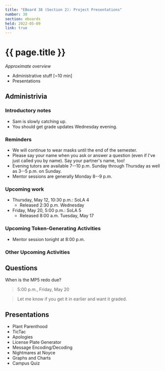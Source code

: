 ```yaml
---
title: "EBoard 38 (Section 2): Project Presentations"
number: 38
section: eboards
held: 2022-05-09
link: true
---
```

# {{ page.title }}

_Approximate overview_

* Administrative stuff [~10 min]
* Presentations

Administrivia
-------------

### Introductory notes

* Sam is slowly catching up.
* You should get grade updates Wednesday evening.

### Reminders

* We will continue to wear masks until the end of the semester.  
* Please say your name when you ask or answer a question (even if I've
  just called you by name).  Say your partner's name, too!
* Evening tutors are available 7--10 p.m. Sunday through Thursday as
  well as 3--5 p.m. on Sunday.
* Mentor sessions are generally Monday 8--9 p.m.  

### Upcoming work

* Thursday, May 12, 10:30 p.m.: SoLA 4
    * Released 2:30 p.m. Wednesday
* Friday, May 20, 5:00 p.m.: SoLA 5
    * Released 8:00 a.m. Tuesday, May 17

### Upcoming Token-Generating Activities

* Mentor session tonight at 8:00 p.m.

### Other Upcoming Activities

Questions
---------

When is the MP5 redo due?

> 5:00 p.m., Friday, May 20

> Let me know if you get it in earlier and want it graded.

Presentations
-------------

* Plant Parenthood
* TicTac
* Apologies
* License Plate Generator
* Message Encoding/Decoding
* Nightmares at Noyce
* Graphs and Charts
* Campus Quiz

